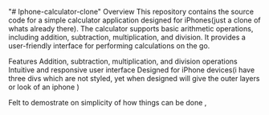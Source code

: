 "# Iphone-calculator-clone" 
Overview
This repository contains the source code for a simple calculator application designed for iPhones(just a clone of whats already there). The calculator supports basic arithmetic operations, including addition, subtraction, multiplication, and division. It provides a user-friendly interface for performing calculations on the go.

Features
Addition, subtraction, multiplication, and division operations
Intuitive and responsive user interface
Designed for iPhone devices(i have three divs which are not styled, yet when designed will give the outer layers or look of an iphone )

Felt to demostrate on simplicity of how things can be done , 
